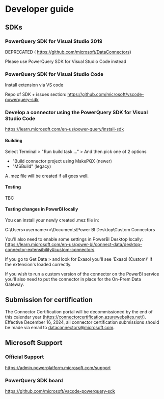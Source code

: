 # Developer guide

## SDKs

### PowerQuery SDK for Visual Studio 2019

DEPRECATED ( https://github.com/microsoft/DataConnectors)

Please use PowerQuery SDK for Visual Studio Code instead

### PowerQuery SDK for Visual Studio Code

Install extension via VS code 

Repo of SDK + issues section: 
https://github.com/microsoft/vscode-powerquery-sdk 

### Develop a connector using the PowerQuery SDK for Visual Studio Code

https://learn.microsoft.com/en-us/power-query/install-sdk

#### Building 

Select Terminal > "Run build task ..." > And then pick one of 2 options
- "Build connector project using MakePQX (newer)
- "MSBuild" (legacy)

A .mez file will be created if all goes well.

#### Testing

TBC

#### Testing changes in PowerBI locally

You can install your newly created .mez file in:

C:\Users\<username>>\Documents\Power BI Desktop\Custom Connectors

You'll also need to enable some settings in PowerBI Desktop locally:
https://learn.microsoft.com/en-us/power-bi/connect-data/desktop-connector-extensibility#custom-connectors

If you go to Get Data > and look for Exasol you'll see 'Exasol (Custom)' if the extension's loaded correctly.


If you wish to run a custom version of the connector on the PowerBI service you'll also need to put the connector in place for the On-Prem Data Gateway.

## Submission for certification

The Connector Certification portal will be decommissioned by the end of this calendar year (https://connectorcertification.azurewebsites.net/). Effective December 16, 2024, all connector certification submissions should be made via email to dataconnectors@microsoft.com.

## Microsoft Support

### Official Support

https://admin.powerplatform.microsoft.com/support

### PowerQuery SDK board

https://github.com/microsoft/vscode-powerquery-sdk

 


